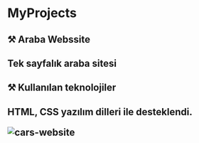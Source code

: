 # MyProjects

<h2> ⚒ Araba Webssite<h2>
Tek sayfalık araba sitesi

<h2> ⚒ Kullanılan teknolojiler<h2>
HTML, CSS yazılım dilleri ile desteklendi.


![cars-website](https://user-images.githubusercontent.com/129904143/233824892-bb2a965e-ff3f-4e2e-a985-631b1ae63e9d.gif)

